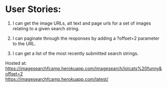# User Stories:
1. I can get the image URLs, alt text and page urls for a set of images relating to a given search string.

2. I can paginate through the responses by adding a ?offset=2 parameter to the URL.

3. I can get a list of the most recently submitted search strings.

Hosted at:  
https://imagesearchfcamp.herokuapp.com/imagesearch/lolcats%20funny&offset=2  
https://imagesearchfcamp.herokuapp.com/latest/
